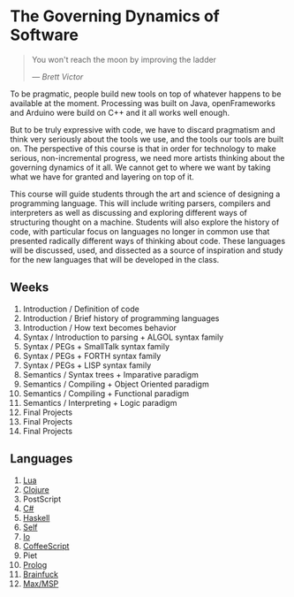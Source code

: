 The Governing Dynamics of Software 
==================================

> You won't reach the moon by improving the ladder
> 
> *— Brett Victor*


To be pragmatic, people build new tools on top of whatever happens to be available at the moment. Processing was built on Java, openFrameworks and Arduino were build on C++ and it all works well enough.

But to be truly expressive with code, we have to discard pragmatism and think very seriously about the tools we use, and the tools our tools are built on. The perspective of this course is that in order for technology to make serious, non-incremental progress, we need more artists thinking about the governing dynamics of it all. We cannot get to where we want by taking what we have for granted and layering on top of it.

This course will guide students through the art and science of designing a programming language. This will include writing parsers, compilers and interpreters as well as discussing and exploring different ways of structuring thought on a machine. Students will also explore the history of code, with particular focus on languages no longer in common use that presented radically different ways of thinking about code. These languages will be discussed, used, and dissected as a source of inspiration and study for the new languages that will be developed in the class.

## Weeks
1. Introduction / Definition of code
2. Introduction / Brief history of programming languages
3. Introduction / How text becomes behavior
4. Syntax / Introduction to parsing + ALGOL syntax family
5. Syntax / PEGs + SmallTalk syntax family
6. Syntax / PEGs + FORTH syntax family
7. Syntax / PEGs + LISP syntax family
8. Semantics / Syntax trees + Imparative paradigm
9. Semantics / Compiling + Object Oriented paradigm
10. Semantics /  Compiling + Functional paradigm
11. Semantics / Interpreting + Logic paradigm
12. Final Projects
13. Final Projects
14. Final Projects

## Languages
1. [Lua](http://www.lua.org/)
2. [Clojure](http://clojure.org/)
3. PostScript
4. [C#](http://unity3d.com/)
5. [Haskell](http://www.haskell.org/haskellwiki/Mac_OS_X)
6. [Self](http://selflanguage.org/)
7. [Io](http://iolanguage.org/)
8. [CoffeeScript](http://coffeescript.org/)
9. Piet
10. [Prolog](http://www.gprolog.org/)
11. [Brainfuck](https://github.com/FabianM/brainfuck)
12. [Max/MSP](http://cycling74.com/downloads/)